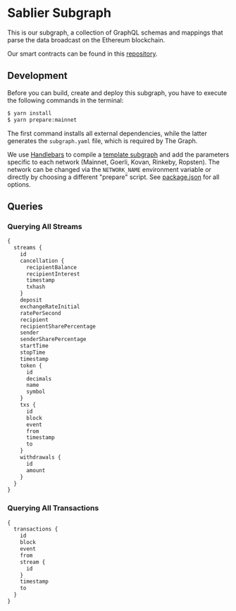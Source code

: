 # Sablier Subgraph

This is our subgraph, a collection of GraphQL schemas and mappings that parse the data broadcast on the Ethereum blockchain.

Our smart contracts can be found in this [repository](https://github.com/sablierhq/sablier).

## Development

Before you can build, create and deploy this subgraph, you have to execute the following commands in the terminal:

```bash
$ yarn install
$ yarn prepare:mainnet
```

The first command installs all external dependencies, while the latter generates the `subgraph.yaml` file, which is
required by The Graph.

We use [Handlebars](https://github.com/wycats/handlebars.js/) to compile a [template subgraph](./subgraph.template.yaml) and add the parameters specific to each
network (Mainnet, Goerli, Kovan, Rinkeby, Ropsten). The network can be changed via the `NETWORK_NAME` environment
variable or directly by choosing a different "prepare" script. See [package.json](./package.json) for all options.

## Queries

### Querying All Streams

```graphql
{
  streams {
    id
    cancellation {
      recipientBalance
      recipientInterest
      timestamp
      txhash
    }
    deposit
    exchangeRateInitial
    ratePerSecond
    recipient
    recipientSharePercentage
    sender
    senderSharePercentage
    startTime
    stopTime
    timestamp
    token {
      id
      decimals
      name
      symbol
    }
    txs {
      id
      block
      event
      from
      timestamp
      to
    }
    withdrawals {
      id
      amount
    }
  }
}
```

### Querying All Transactions

```graphql
{
  transactions {
    id
    block
    event
    from
    stream {
      id
    }
    timestamp
    to
  }
}
```
